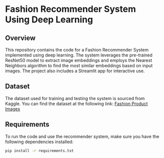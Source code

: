 # Fashion Recommender System Using Deep Learning

## Overview

This repository contains the code for a Fashion Recommender System implemented using deep learning. The system leverages the pre-trained ResNet50 model to extract image embeddings and employs the Nearest Neighbors algorithm to find the most similar embeddings based on input images. The project also includes a Streamlit app for interactive use.

## Dataset

The dataset used for training and testing the system is sourced from Kaggle. You can find the dataset at the following link: [Fashion Product Images](https://www.kaggle.com/datasets/paramaggarwal/fashion-product-images-small)

## Requirements

To run the code and use the recommender system, make sure you have the following dependencies installed:

```bash
pip install -r requirements.txt
